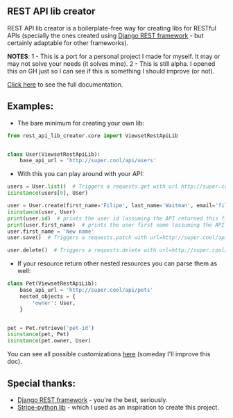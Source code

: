## REST API lib creator

REST API lib creator is a boilerplate-free way for creating libs for RESTful APIs (specially the ones created using [Django REST framework](https://github.com/encode/django-rest-framework) - but certainly adaptable for other frameworks).

**NOTES**:
1 - This is a port for a personal project I made for myself. It may or may not solve your needs (it solves mine).
2 - This is still alpha. I opened this on GH just so I can see if this is something I should improve (or not).

[Click here]() to see the full documentation.


## Examples:

* The bare minimum for creating your own lib:
```python
from rest_api_lib_creator.core import ViewsetRestApiLib


class User(ViewsetRestApiLib):
    base_api_url = 'http://super.cool/api/users'
```

* With this you can play around with your API:
```python
users = User.list()  # Triggers a requests.get with url http://super.cool/api/users
isinstance(users[0], User)

user = User.create(first_name='Filipe', last_name='Waitman', email='filwaitman@gmail.com', photo=open('image.png', 'rb'))  # Triggers a requests.post with url=http://super.cool/api/users and data={'first_name': 'Filipe', 'last_name': 'Waitman', 'email': 'filwaitman@gmail.com'} and files={'photo': <file binary content>}
isinstance(user, User)
print(user.id)  # prints the user id (assuming the API returned this field)
print(user.first_name)  # prints the user first name (assuming the API returned this field)
user.first_name = 'New name'
user.save()  # Triggers a requests.patch with url=http://super.cool/api/users/<user-id> and data={'first_name': 'New name'}

user.delete()  # Triggers a requests.delete with url=http://super.cool/api/users/<user-id>
```

* If your resource return other nested resources you can parse them as well:
```python
class Pet(ViewsetRestApiLib):
    base_api_url = 'http://super.cool/api/pets'
    nested_objects = {
        'owner': User,
    }


pet = Pet.retrieve('pet-id')
isinstance(pet, Pet)
isinstance(pet.owner, User)
```

You can see all possible customizations [here](https://github.com/filwaitman/rest-api-lib-creator/rest_api_lib_creator/core.py#L10-L30) (someday I'll improve this doc).


## Special thanks:

* [Django REST framework](https://github.com/encode/django-rest-framework) - you're the best, seriously.
* [Stripe-python lib](https://github.com/stripe/stripe-python) - which I used as an inspiration to create this project.
